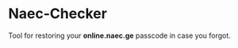# Naec-Checker

Tool for restoring your <strong>online.naec.ge</strong> passcode in case you forgot.
